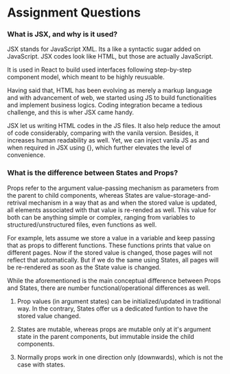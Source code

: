 # Assignment Questions

### What is JSX, and why is it used?

JSX stands for JavaScript XML. Its a like a syntactic sugar added on JavaScript. JSX codes look like HTML, but those are actually JavaScript.

It is used in React to build used interfaces following step-by-step component model, which meant to be highly reusuable.

Having said that, HTML has been evolving as merely a markup language and with advancement of web, we started using JS to build functionalities and implement business logics. Coding integration became a tedious challenge, and this is wher JSX came handy. 

JSX let us writing HTML codes in the JS files. It also help reduce the amout of code considerably, comparing with the vanila version. Besides, it increases human readability as well. Yet, we can inject vanila JS as and when required in JSX using {}, which further elevates the level of convenience.

### What is the difference between States and Props?

Props refer to the argument value-passing mechanism as parameters from the parent to child components, whereas States are value-storage-and-retrival mechanism in a way that as and when the stored value is updated, all elements associated with that value is re-rended as well. This value for both can be anything simple or complex, ranging from variables to structured/unstructured files, even functions as well.

For example, lets assume we store a value in a variable and keep passing that as props to different functions. These functions prints that value on different pages. Now if the stored value is changed, those pages will not reflect that automatically. But if we do the same using States, all pages will be re-rendered as soon as the State value is changed.

While the aforementioned is the main conceptual difference between Props and States, there are number functional/operational differences as well.

1. Prop values (in argument states) can be initialized/updated in traditional way. In the contrary, States offer us a dedicated funtion to have the stored value changed.

2. States are mutable, whereas props are mutable only at it's argument state in the parent components, but immutable inside the child components.

3. Normally props work in one direction only (downwards), which is not the case with states.

